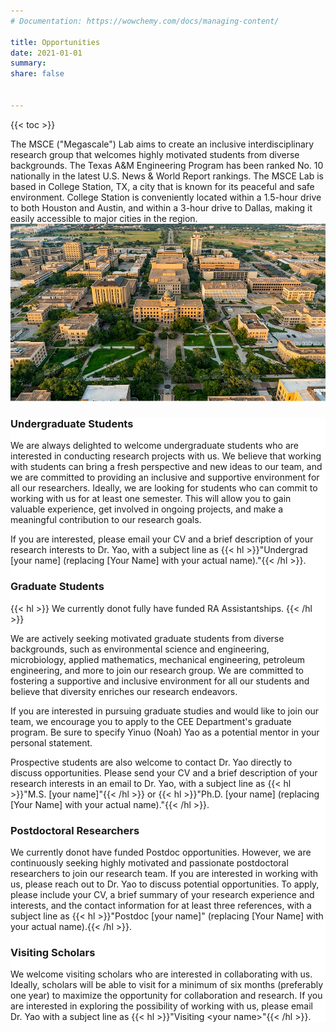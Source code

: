 ```yaml
---
# Documentation: https://wowchemy.com/docs/managing-content/

title: Opportunities
date: 2021-01-01
summary: 
share: false


---
```

{{< toc >}}

The MSCE ("Megascale") Lab aims to create an inclusive interdisciplinary research group that welcomes highly motivated students from
diverse backgrounds. The Texas A&M Engineering Program has been ranked No. 10 nationally in the latest U.S. News & World Report
rankings. The MSCE Lab is based in College Station, TX, a city that is known for its peaceful and safe environment.
College Station is conveniently located within a 1.5-hour drive to both Houston and Austin, and within a 3-hour drive to Dallas,
making it easily accessible to major cities in the region.
![](tamu_pic.jpg)


<!-- <div style="background-color:rgba(252, 248, 227, 1);">

### Ph.D. Research Assistantship Position Available! 

We are recruiting one Ph.D. student to study the interactions between flow and microorganisms starting Fall 2023 or Spring 2024. Please check {{< icon name="download" pack="fas" >}} {{< staticref "uploads/PhD_Opening_TAMU_Microfludic_en.pdf" "newtab">}}here{{< /staticref >}} for more details. -->


<div style="background-color:rgba(255, 255, 255, 1);">

### Undergraduate Students

We are always delighted to welcome undergraduate students who are interested in conducting research projects with us. We believe
that working with students can bring a fresh perspective and new ideas to our team, and we are committed to providing an inclusive
and supportive environment for all our researchers. Ideally, we are looking for students who can commit to working with us for at
least one semester. This will allow you to gain valuable experience, get involved in ongoing projects, and make a meaningful
contribution to our research goals.

If you are interested, please email your CV and a brief description of your research interests to Dr. Yao, with a subject line as
{{< hl >}}"Undergrad [your name] (replacing [Your Name] with your actual name)."{{< /hl >}}.

### Graduate Students

{{< hl >}} We currently donot fully have funded RA Assistantships. {{< /hl >}}

We are actively seeking motivated graduate students from diverse backgrounds, such as environmental science and engineering, microbiology, applied mathematics, mechanical engineering, petroleum engineering, and more to join our research group. We are committed to fostering a supportive and inclusive environment for all our students and believe that diversity enriches our research endeavors.

If you are interested in pursuing graduate studies and would like to join our team, we encourage you to apply to the CEE Department's graduate program. Be sure to specify Yinuo (Noah) Yao as a potential mentor in your personal statement. 

Prospective students are also welcome to contact Dr. Yao directly to discuss opportunities. Please send your CV and a brief
description of your research interests in an email to Dr. Yao, with a subject line as
{{< hl >}}"M.S. [your name]"{{< /hl >}} or {{< hl >}}"Ph.D. [your name] (replacing [Your Name] with your actual name)."{{< /hl >}}.


### Postdoctoral Researchers

We currently donot have funded Postdoc opportunities. However, we are continuously seeking highly motivated and passionate postdoctoral researchers to join our research team. If you are
interested in working with us, please reach out to Dr. Yao to discuss potential opportunities. To apply, please include your CV, a
brief summary of your research experience and interests, and the contact information for at least three references, with a subject line as
{{< hl >}}"Postdoc [your name]" (replacing [Your Name] with your actual name).{{< /hl >}}.

### Visiting Scholars

We welcome visiting scholars who are interested in collaborating with us. Ideally, scholars will be able to visit for a minimum of
six months (preferably one year) to maximize the opportunity for collaboration and research. If you are interested in exploring the possibility of
working with us, please email Dr. Yao with a subject line as
{{< hl >}}"Visiting \<your name>"{{< /hl >}}.